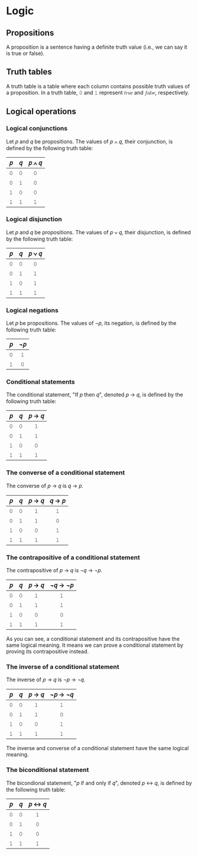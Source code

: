 # Logic

## Propositions

A proposition is a sentence having a definite truth value (i.e., we can say it is true or false).

## Truth tables

A truth table is a table where each column contains possible truth values of a proposition. In a truth table, &#x1D7F6; and &#x1D7F7; represent &#x1D461;&#x1D45F;&#x1D462;&#x1D452; and &#x1D453;&#x1D44E;&#x1D459;&#x1D460;&#x1D452;, respectively.

## Logical operations

### Logical conjunctions

Let &#x1D45D; and &#x1D45E; be propositions. The values of &#x1D45D; &#x2227; &#x1D45E;, their conjunction, is defined by the following truth table:

|&#x1D45D;|&#x1D45E;|&#x1D45D; &#x2227; &#x1D45E;
|:-:|:-:|:-:
|&#x1D7F6;|&#x1D7F6;|&#x1D7F6;
|&#x1D7F6;|&#x1D7F7;|&#x1D7F6;
|&#x1D7F7;|&#x1D7F6;|&#x1D7F6;
|&#x1D7F7;|&#x1D7F7;|&#x1D7F7;

### Logical disjunction

Let &#x1D45D; and &#x1D45E; be propositions. The values of &#x1D45D; &#x2228; &#x1D45E;, their disjunction, is defined by the following truth table:

|&#x1D45D;|&#x1D45E;|&#x1D45D; &#x2228; &#x1D45E;
|:-:|:-:|:-:
|&#x1D7F6;|&#x1D7F6;|&#x1D7F6;
|&#x1D7F6;|&#x1D7F7;|&#x1D7F7;
|&#x1D7F7;|&#x1D7F6;|&#x1D7F7;
|&#x1D7F7;|&#x1D7F7;|&#x1D7F7;

### Logical negations

Let &#x1D45D; be propositions. The values of &#x00AC;&#x1D45D;, its negation, is defined by the following truth table:

|&#x1D45D;|&#x00AC;&#x1D45D;
|:-:|:-:
|&#x1D7F6;|&#x1D7F7;
|&#x1D7F7;|&#x1D7F6;

### Conditional statements

The conditional statement, "If &#x1D45D; then &#x1D45E;", denoted &#x1D45D; &#x2192; &#x1D45E;, is defined by the following truth table:

|&#x1D45D;|&#x1D45E;|&#x1D45D; &#x2192; &#x1D45E;
|:-:|:-:|:-:
|&#x1D7F6;|&#x1D7F6;|&#x1D7F7;
|&#x1D7F6;|&#x1D7F7;|&#x1D7F7;
|&#x1D7F7;|&#x1D7F6;|&#x1D7F6;
|&#x1D7F7;|&#x1D7F7;|&#x1D7F7;

### The converse of a conditional statement

The converse of &#x1D45D; &#x2192; &#x1D45E; is &#x1D45E; &#x2192; &#x1D45D;.

|&#x1D45D;|&#x1D45E;|&#x1D45D; &#x2192; &#x1D45E;|&#x1D45E; &#x2192; &#x1D45D;
|:-:|:-:|:-:|:-:
|&#x1D7F6;|&#x1D7F6;|&#x1D7F7;|&#x1D7F7;
|&#x1D7F6;|&#x1D7F7;|&#x1D7F7;|&#x1D7F6;
|&#x1D7F7;|&#x1D7F6;|&#x1D7F6;|&#x1D7F7;
|&#x1D7F7;|&#x1D7F7;|&#x1D7F7;|&#x1D7F7;

### The contrapositive of a conditional statement

The contrapositive of &#x1D45D; &#x2192; &#x1D45E; is &#x00AC;&#x1D45E; &#x2192; &#x00AC;&#x1D45D;.

|&#x1D45D;|&#x1D45E;|&#x1D45D; &#x2192; &#x1D45E;|&#x00AC;&#x1D45E; &#x2192; &#x00AC;&#x1D45D;
|:-:|:-:|:-:|:-:
|&#x1D7F6;|&#x1D7F6;|&#x1D7F7;|&#x1D7F7;
|&#x1D7F6;|&#x1D7F7;|&#x1D7F7;|&#x1D7F7;
|&#x1D7F7;|&#x1D7F6;|&#x1D7F6;|&#x1D7F6;
|&#x1D7F7;|&#x1D7F7;|&#x1D7F7;|&#x1D7F7;

As you can see, a conditional statement and its contrapositive have the same logical meaning. It means we can prove a conditional statement by proving its contrapositive instead.

### The inverse of a conditional statement

The inverse of &#x1D45D; &#x2192; &#x1D45E; is &#x00AC;&#x1D45D; &#x2192; &#x00AC;&#x1D45E;.

|&#x1D45D;|&#x1D45E;|&#x1D45D; &#x2192; &#x1D45E;|&#x00AC;&#x1D45D; &#x2192; &#x00AC;&#x1D45E;
|:-:|:-:|:-:|:-:
|&#x1D7F6;|&#x1D7F6;|&#x1D7F7;|&#x1D7F7;
|&#x1D7F6;|&#x1D7F7;|&#x1D7F7;|&#x1D7F6;
|&#x1D7F7;|&#x1D7F6;|&#x1D7F6;|&#x1D7F7;
|&#x1D7F7;|&#x1D7F7;|&#x1D7F7;|&#x1D7F7;

The inverse and converse of a conditional statement have the same logical meaning.

### The biconditional statement

The bicondional statement, "&#x1D45D; if and only if &#x1D45E;", denoted &#x1D45D; &#x2194; &#x1D45E;, is defined by the following truth table:

|&#x1D45D;|&#x1D45E;|&#x1D45D; &#x2194; &#x1D45E;
|:-:|:-:|:-:
|&#x1D7F6;|&#x1D7F6;|&#x1D7F7;
|&#x1D7F6;|&#x1D7F7;|&#x1D7F6;
|&#x1D7F7;|&#x1D7F6;|&#x1D7F6;
|&#x1D7F7;|&#x1D7F7;|&#x1D7F7;
